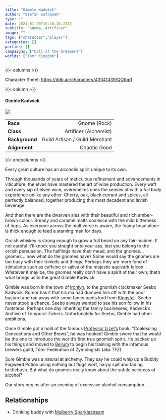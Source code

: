 ```yaml
---
title: "Gimble Kadwick"
author: "Stefan Safranek"
type: ""
date: 2021-01-20T19:18:10.721Z
subtitle: "Gnome, Artificer"
image: ""
tags: ["character","player"]
categories: []
parties: []
campaigns: ["Call of the Dreamers"]
worlds: ["Tómr Kingdom"]
---
```


{{< columns >}}

Character Sheet: https://ddb.ac/characters/43041439/QQfop1

{{< column >}}

<div class="description-table">

#### Gimble Kadwick

<img src="/images/" class="portrait">

|                   |                       |
| ----------------- | ---------------------:|
| <b>Race</b>       | Gnome (Rock)	        |
| <b>Class</b>      | Artificer (Alchemist) |
| <b>Background</b> | Guild Artisan / Guild Merchant |
| <b>Alignment</b>  | Chaotic Good          |

</div>

{{< endcolumns >}}


Every great culture has an alcoholic spirit unique to its own.

Through thousands of years of meticulous refinement and advancements in viticulture, the elves have mastered the art of wine production. Every waft and every sip of elven wine, overwhelms ones the senses of with a full body experience unlike any other. Cherry, oak, black currant and spices, all perfectly balanced, together producing this most decadent and lavish beverage.

And then there are the dwarven ales with their beautiful and rich amber-brown colour. Bready and caramel malts coalesce with the mild bitterness of hops. As everyone across the multiverse is aware, the foamy head alone is thick enough to feed a starving man for days.

Orcish whiskey is strong enough to grow a full beard on any fair-maiden. If not careful it’ll knock you straight onto your ass, lest you belong to the orcish persuasion. The halflings have their mead, and the gnomes... gnomes... now what do the gnomes have? Some would say the gnomes are too busy with their trinkets and things. Perhaps they are more fond of stimulants such as caffeine or saliva of the majestic aquivark falcon. Whatever it may be, the gnomes really don’t have a spirit of their own; that’s what brings us to the great Gimble Kadwick.

Gimble was born in the town of [Ironlyn](/places/ironlyn), to the gnomish clockmaker Seebo Kadwick. Rumor has it that his ma had dumped him off with the poor bastard and ran away with some fancy pants lord from [Kingsfall](/places/kingsfall). Seebo never stood a chance. Seebo always wanted to see his son follow in his footsteps. Perhaps one day inheriting the family businesses, Kadwick’s Archive of Temporal Tickers. Unfortunately for Seebo, Gimble had other ambitions.

Once Gimble got a hold of the famous [Professor Izzet’s](/characters/niv-izzet) book, “Coalescing Concoctions and Other Brews”, he was hooked! Gimble swore that he would be the one to introduce the world’s first true gnomish spirit. He packed up his things and moved to [Bellum](/places/bellum) to begin his training with the infamous brewers guild, Tómr Federation of Zymologists (aka TFZ).

Sure Gimble was a natural at alchemy. They say he could whip up a Bubbly Fogweed Potion  using nothing but flogs wort, harpy spit and fading brittlebush. But what do gnomes really know  about the subtle sciences of alcohol?

Our story begins after an evening of excessive alcohol consumption...


## Relationships

 - Drinking buddy with [Mulberry Sparklestream](/characters/mulberry-sparklestream)
